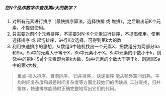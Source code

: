 ##### 在N个乱序数字中查找第k大的数字？
1. 对所有元素进行排序（最快排序算法，选择快排 或 堆排），之后取出前K个元素，不提倡使用。
2. 只需要对前K个元素排序，不需要对N-K个元素进行排序，不提倡使用。使用 选择排序 或 起泡排序，进行K次选择，可得到第k大的数
3. 利用快速排序的思想，从数组S中随机找出一个元素X，把数组分为两部分Sa和Sb。Sa中的元素大于等于X，Sb中元素小于X。Sa中元素的个数小于k，则Sb中的第k-|Sa|个元素即为第k大数，Sa中元素的个数大于等于k，则返回Sa中的第k大数。

>  重点-插入排序，冒泡排序， 归并排序， 快速排序
   能从额外空间消耗，平均时间复杂度和最差时间复杂度等方面比较她们的优缺点,
   二分查找，归并排序，快速排序能随时正确完整地写出它们的代码。
